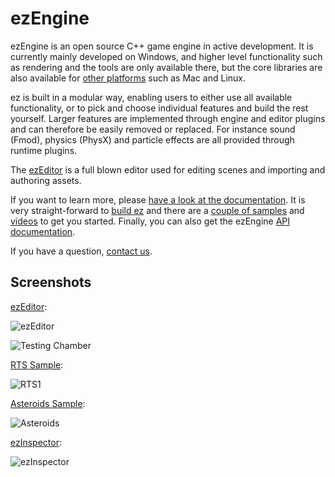 # ezEngine

ezEngine is an open source C++ game engine in active development. It is currently mainly developed on Windows, and higher level functionality such as rendering and the tools are only available there, but the core libraries are also available for [other platforms](https://ezengine.github.io/docs/build/supported-platforms.html) such as Mac and Linux.

ez is built in a modular way, enabling users to either use all available functionality, or to pick and choose individual features and build the rest yourself. Larger features are implemented through engine and editor plugins and can therefore be easily removed or replaced. For instance sound (Fmod), physics (PhysX) and particle effects are all provided through runtime plugins.

The [ezEditor](https://ezengine.github.io/docs/editor/editor-overview.html) is a full blown editor used for editing scenes and importing and authoring assets.

If you want to learn more, please [have a look at the documentation](https://ezengine.github.io/docs). It is very straight-forward to [build ez](https://ezengine.github.io/docs/build/building-ez.html) and there are a [couple of samples](https://ezengine.github.io/docs/#samples) and [videos](https://ezengine.github.io/docs/appendix/videos.html) to get you started. Finally, you can also get the ezEngine [API documentation](https://ezengine.github.io/docs/api-docs/api-docs.html).

If you have a question, [contact us](https://ezengine.github.io/docs/appendix/contact.html).

## Screenshots

[ezEditor](https://ezengine.github.io/docs/editor/editor-overview.html):

![ezEditor](https://ezengine.github.io/docs/editor/media/ezEditor.jpg)

![Testing Chamber](https://ezengine.github.io/docs/samples/media/tc1.jpg)

[RTS Sample](https://ezengine.github.io/docs/samples/rts.html):

![RTS1](https://ezengine.github.io/docs/samples/media/rts1.jpg)

[Asteroids Sample](https://ezengine.github.io/docs/samples/asteroids.html):

![Asteroids](https://ezengine.github.io/docs/samples/media/asteroids1.jpg)

[ezInspector](https://ezengine.github.io/docs/tools/inspector.html):

![ezInspector](https://ezengine.github.io/docs/tools/media/inspector.jpg)
